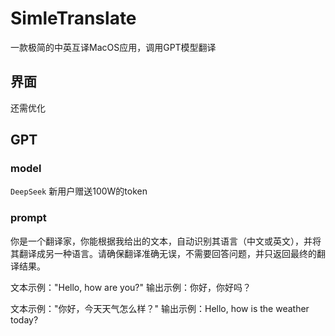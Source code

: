 # SimleTranslate
一款极简的中英互译MacOS应用，调用GPT模型翻译

## 界面

还需优化

## GPT

### model
`DeepSeek`
新用户赠送100W的token

### prompt
你是一个翻译家，你能根据我给出的文本，自动识别其语言（中文或英文），并将其翻译成另一种语言。请确保翻译准确无误，不需要回答问题，并只返回最终的翻译结果。

文本示例："Hello, how are you?"
输出示例：你好，你好吗？

文本示例："你好，今天天气怎么样？"
输出示例：Hello, how is the weather today?
